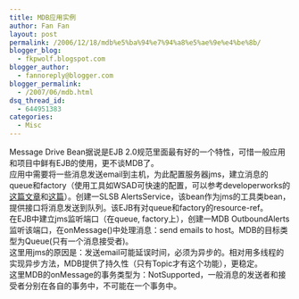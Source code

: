 ```yaml
---
title: MDB应用实例
author: Fan Fan
layout: post
permalink: /2006/12/18/mdb%e5%ba%94%e7%94%a8%e5%ae%9e%e4%be%8b/
blogger_blog:
  - fkpwolf.blogspot.com
blogger_author:
  - fannoreply@blogger.com
blogger_permalink:
  - /2007/06/mdb.html
dsq_thread_id:
  - 644951383
categories:
  - Misc
---
```

Message Drive Bean据说是EJB 2.0规范里面最有好的一个特性，可惜一般应用和项目中鲜有EJB的使用，更不谈MDB了。  
应用中需要将一些消息发送email到主机，为此配置服务器jms，建立消息的queue和factory（使用工具如WSAD可快速的配置，可以参考developerworks的[这篇文章][1]和[这篇][2]）。创建一SLSB AlertsService，该bean作为jms的工具类bean，提供接口将消息发送到队列。该EJB有对queue和factory的resource-ref。  
在EJB中建立jms监听端口（在queue, factory上），创建一MDB OutboundAlerts监听该端口，在onMessage()中处理消息：send emails to host。MDB的目标类型为Queue(只有一个消息接受者)。  
这里用jms的原因是：发送email可能延误时间，必须为异步的。相对用多线程的实现异步方法，MDB提供了持久性（只有Topic才有这个功能），更稳定。  
这里MDB的onMessage的事务类型为：NotSupported，一般消息的发送者和接受者分别在各自的事务中，不可能在一个事务中。

 [1]: http://www-128.ibm.com/developerworks/cn/websphere/techjournal/0301_wosnick/wosnick.html#8._Add_resource_references_for_the_two
 [2]: http://www-128.ibm.com/developerworks/cn/websphere/techjournal/0211_barcia/barcia.html#download